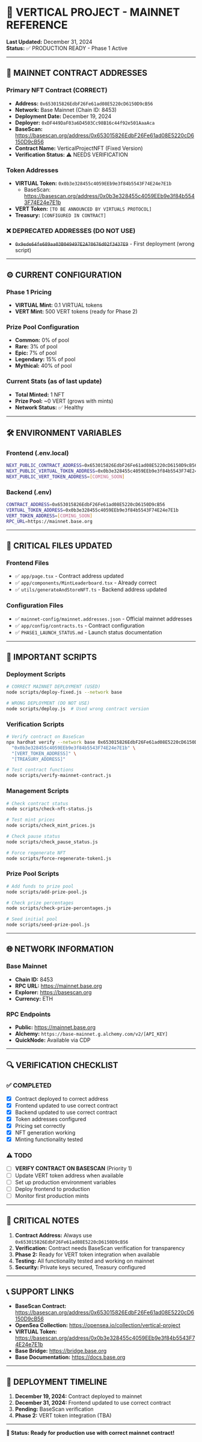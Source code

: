 # 🚀 VERTICAL PROJECT - MAINNET REFERENCE

**Last Updated:** December 31, 2024  
**Status:** ✅ PRODUCTION READY - Phase 1 Active

---

## 📍 **MAINNET CONTRACT ADDRESSES**

### **Primary NFT Contract (CORRECT)**
- **Address:** `0x653015826EdbF26Fe61ad08E5220cD6150D9cB56`
- **Network:** Base Mainnet (Chain ID: 8453)
- **Deployment Date:** December 19, 2024
- **Deployer:** `0xDF449DaF03a6D4503Cc98B16c44f92e501AaaAca`
- **BaseScan:** https://basescan.org/address/0x653015826EdbF26Fe61ad08E5220cD6150D9cB56
- **Contract Name:** VerticalProjectNFT (Fixed Version)
- **Verification Status:** ⚠️ NEEDS VERIFICATION

### **Token Addresses**
- **VIRTUAL Token:** `0x0b3e328455c4059EEb9e3f84b5543F74E24e7E1b`
  - BaseScan: https://basescan.org/address/0x0b3e328455c4059EEb9e3f84b5543F74E24e7E1b
- **VERT Token:** `[TO BE ANNOUNCED BY VIRTUALS PROTOCOL]`
- **Treasury:** `[CONFIGURED IN CONTRACT]`

### **❌ DEPRECATED ADDRESSES (DO NOT USE)**
- ~~`0x9ede64fe689aa03B049497E2A70676d02f3437E9`~~ - First deployment (wrong script)

---

## ⚙️ **CURRENT CONFIGURATION**

### **Phase 1 Pricing**
- **VIRTUAL Mint:** 0.1 VIRTUAL tokens
- **VERT Mint:** 500 VERT tokens (ready for Phase 2)

### **Prize Pool Configuration**
- **Common:** 0% of pool
- **Rare:** 3% of pool  
- **Epic:** 7% of pool
- **Legendary:** 15% of pool
- **Mythical:** 40% of pool

### **Current Stats** (as of last update)
- **Total Minted:** 1 NFT
- **Prize Pool:** ~0 VERT (grows with mints)
- **Network Status:** ✅ Healthy

---

## 🛠️ **ENVIRONMENT VARIABLES**

### **Frontend (.env.local)**
```bash
NEXT_PUBLIC_CONTRACT_ADDRESS=0x653015826EdbF26Fe61ad08E5220cD6150D9cB56
NEXT_PUBLIC_VIRTUAL_TOKEN_ADDRESS=0x0b3e328455c4059EEb9e3f84b5543F74E24e7E1b
NEXT_PUBLIC_VERT_TOKEN_ADDRESS=[COMING_SOON]
```

### **Backend (.env)**
```bash
CONTRACT_ADDRESS=0x653015826EdbF26Fe61ad08E5220cD6150D9cB56
VIRTUAL_TOKEN_ADDRESS=0x0b3e328455c4059EEb9e3f84b5543F74E24e7E1b
VERT_TOKEN_ADDRESS=[COMING_SOON]
RPC_URL=https://mainnet.base.org
```

---

## 🔧 **CRITICAL FILES UPDATED**

### **Frontend Files**
- ✅ `app/page.tsx` - Contract address updated
- ✅ `app/components/MintLeaderboard.tsx` - Already correct
- ✅ `utils/generateAndStoreNFT.ts` - Backend address updated

### **Configuration Files**
- ✅ `mainnet-config/mainnet.addresses.json` - Official mainnet addresses
- ✅ `app/config/contracts.ts` - Contract configuration
- ✅ `PHASE1_LAUNCH_STATUS.md` - Launch status documentation

---

## 📜 **IMPORTANT SCRIPTS**

### **Deployment Scripts**
```bash
# CORRECT MAINNET DEPLOYMENT (USED)
node scripts/deploy-fixed.js --network base

# WRONG DEPLOYMENT (DO NOT USE)
node scripts/deploy.js  # Used wrong contract version
```

### **Verification Scripts**
```bash
# Verify contract on BaseScan
npx hardhat verify --network base 0x653015826EdbF26Fe61ad08E5220cD6150D9cB56 \
  "0x0b3e328455c4059EEb9e3f84b5543F74E24e7E1b" \
  "[VERT_TOKEN_ADDRESS]" \
  "[TREASURY_ADDRESS]"

# Test contract functions
node scripts/verify-mainnet-contract.js
```

### **Management Scripts**
```bash
# Check contract status
node scripts/check-nft-status.js

# Test mint prices
node scripts/check_mint_prices.js

# Check pause status
node scripts/check_pause_status.js

# Force regenerate NFT
node scripts/force-regenerate-token1.js
```

### **Prize Pool Scripts**
```bash
# Add funds to prize pool
node scripts/add-prize-pool.js

# Check prize percentages
node scripts/check-prize-percentages.js

# Seed initial pool
node scripts/seed-prize-pool.js
```

---

## 🌐 **NETWORK INFORMATION**

### **Base Mainnet**
- **Chain ID:** 8453
- **RPC URL:** https://mainnet.base.org
- **Explorer:** https://basescan.org
- **Currency:** ETH

### **RPC Endpoints**
- **Public:** https://mainnet.base.org
- **Alchemy:** `https://base-mainnet.g.alchemy.com/v2/[API_KEY]`
- **QuickNode:** Available via CDP

---

## 🔍 **VERIFICATION CHECKLIST**

### **✅ COMPLETED**
- [x] Contract deployed to correct address
- [x] Frontend updated to use correct contract
- [x] Backend updated to use correct contract
- [x] Token addresses configured
- [x] Pricing set correctly
- [x] NFT generation working
- [x] Minting functionality tested

### **⚠️ TODO**
- [ ] **VERIFY CONTRACT ON BASESCAN** (Priority 1)
- [ ] Update VERT token address when available
- [ ] Set up production environment variables
- [ ] Deploy frontend to production
- [ ] Monitor first production mints

---

## 🚨 **CRITICAL NOTES**

1. **Contract Address:** Always use `0x653015826EdbF26Fe61ad08E5220cD6150D9cB56`
2. **Verification:** Contract needs BaseScan verification for transparency
3. **Phase 2:** Ready for VERT token integration when available
4. **Testing:** All functionality tested and working on mainnet
5. **Security:** Private keys secured, Treasury configured

---

## 📞 **SUPPORT LINKS**

- **BaseScan Contract:** https://basescan.org/address/0x653015826EdbF26Fe61ad08E5220cD6150D9cB56
- **OpenSea Collection:** https://opensea.io/collection/vertical-project
- **VIRTUAL Token:** https://basescan.org/address/0x0b3e328455c4059EEb9e3f84b5543F74E24e7E1b
- **Base Bridge:** https://bridge.base.org
- **Base Documentation:** https://docs.base.org

---

## 🔄 **DEPLOYMENT TIMELINE**

1. **December 19, 2024:** Contract deployed to mainnet
2. **December 31, 2024:** Frontend updated to use correct contract
3. **Pending:** BaseScan verification
4. **Phase 2:** VERT token integration (TBA)

---

**🎯 Status: Ready for production use with correct mainnet contract!** 
